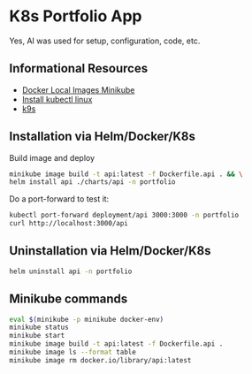 # K8s Portfolio App

Yes, AI was used for setup, configuration, code, etc.

## Informational Resources
- [Docker Local Images Minikube](https://www.baeldung.com/ops/docker-local-images-minikube)
- [Install kubectl linux](https://kubernetes.io/docs/tasks/tools/install-kubectl-linux/)
- [k9s](https://k9scli.io/)

## Installation via Helm/Docker/K8s
Build image and deploy
```bash
minikube image build -t api:latest -f Dockerfile.api . && \
helm install api ./charts/api -n portfolio
```

Do a port-forward to test it:
```bash
kubectl port-forward deployment/api 3000:3000 -n portfolio
curl http://localhost:3000/api
```

## Uninstallation via Helm/Docker/K8s
```bash
helm uninstall api -n portfolio
```

## Minikube commands
```bash
eval $(minikube -p minikube docker-env)
minikube status
minikube start
minikube image build -t api:latest -f Dockerfile.api .
minikube image ls --format table
minikube image rm docker.io/library/api:latest
```
